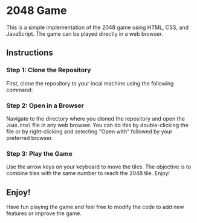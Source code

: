 # 2048 Game

This is a simple implementation of the 2048 game using HTML, CSS, and JavaScript. The game can be played directly in a web browser.

## Instructions

### Step 1: Clone the Repository

First, clone the repository to your local machine using the following command:


### Step 2: Open in a Browser

Navigate to the directory where you cloned the repository and open the `2048.html` file in any web browser. You can do this by double-clicking the file or by right-clicking and selecting "Open with" followed by your preferred browser.

### Step 3: Play the Game

Use the arrow keys on your keyboard to move the tiles. The objective is to combine tiles with the same number to reach the 2048 tile. Enjoy!

## Enjoy!

Have fun playing the game and feel free to modify the code to add new features or improve the game.
